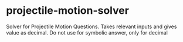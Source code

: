 # projectile-motion-solver
Solver for Projectile Motion Questions. Takes relevant inputs and gives value as decimal. Do not use for symbolic answer, only for decimal

